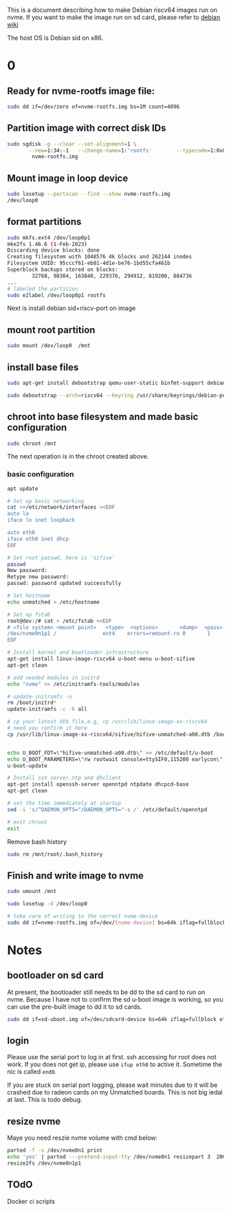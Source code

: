 This is a document describing how to make Debian riscv64 images run on nvme.
If you want to make the image run on sd card, please refer to [debian wiki](https://wiki.debian.org/InstallingDebianOn/SiFive/%20HiFiveUnmatched)

The host OS is Debian sid on x86.

# 0

## Ready for nvme-rootfs image file:

```bash
sudo dd if=/dev/zero of=nvme-rootfs.img bs=1M count=4096

```

## Partition image with correct disk IDs
```bash
sudo sgdisk -g --clear --set-alignment=1 \
       --new=1:34:-1   --change-name=1:'rootfs'        --typecode=1:0x0700 --attributes=3:set:2  \
        nvme-rootfs.img
```

## Mount image in loop device
```bash
sudo losetup --partscan --find --show nvme-rootfs.img
/dev/loop0
```

## format partitions
```bash
sudo mkfs.ext4 /dev/loop0p1
mke2fs 1.46.6 (1-Feb-2023)
Discarding device blocks: done
Creating filesystem with 1048576 4k blocks and 262144 inodes
Filesystem UUID: 95cccf61-eb81-4d1e-be76-1bd55cfa461b
Superblock backups stored on blocks:
        32768, 98304, 163840, 229376, 294912, 819200, 884736
...
# labeled the partition
sudo e2label /dev/loop0p1 rootfs
```

Next is install debian sid+riscv-port on image

## mount root partition
```bash
sudo mount /dev/loop0  /mnt
```

## install base files
```bash
sudo apt-get install debootstrap qemu-user-static binfmt-support debian-ports-archive-keyring

sudo debootstrap --arch=riscv64 --keyring /usr/share/keyrings/debian-ports-archive-keyring.gpg --include=debian-ports-archive-keyring,ca-certificates  unstable /mnt http://deb.debian.org/debian-ports
```

## chroot into base filesystem and made basic configuration
```bash
sudo chroot /mnt
```

The next operation is in the chroot created above.

### basic configuration
```bash
apt update

# Set up basic networking
cat >>/etc/network/interfaces <<EOF
auto lo
iface lo inet loopback

auto eth0
iface eth0 inet dhcp
EOF

# Set root passwd, here is 'sifive'
passwd
New password:
Retype new password:
passwd: password updated successfully

# Set hostname
echo unmatched > /etc/hostname

# Set up fstab
root@dev:/# cat > /etc/fstab <<EOF
# <file system> <mount point>   <type>  <options>       <dump>  <pass>
/dev/nvme0n1p1 /               ext4    errors=remount-ro 0       1
EOF

# Install kernel and bootloader infrastructure
apt-get install linux-image-riscv64 u-boot-menu u-boot-sifive
apt-get clean

# add needed modules in initrd
echo "nvme" >> /etc/initramfs-tools/modules

# update-initramfs -u
rm /boot/initrd*
update-initramfs -c -k all

# cp your latest dtb file,e.g, cp /usr/lib/linux-image-xx-riscv64
# need you confirm it here
cp /usr/lib/linux-image-xx-riscv64/sifive/hifive-unmatched-a00.dtb /boot/


echo U_BOOT_FDT=\"hifive-unmatched-a00.dtb\" >> /etc/default/u-boot
echo U_BOOT_PARAMETERS=\"rw rootwait console=ttySIF0,115200 earlycon\" >> /etc/default/u-boot
u-boot-update

# Install ssh server,ntp and dhclient
apt-get install openssh-server openntpd ntpdate dhcpcd-base
apt-get clean

# set the time immediately at startup
sed -i 's/^DAEMON_OPTS="/DAEMON_OPTS="-s /' /etc/default/openntpd

# exit chroot
exit
```

Remove bash history

```bash
sudo rm /mnt/root/.bash_history
```
## Finish and write image to nvme

```bash
sudo umount /mnt

sudo losetup -d /dev/loop0

# take care of writing to the correct nvme-device
sudo dd if=nvme-rootfs.img of=/dev/[nvme-device] bs=64k iflag=fullblock oflag=direct conv=fsync status=progress
```

# Notes

## bootloader on sd card
At present, the bootloader still needs to be dd to the sd card to run on nvme. Because I have not to
confirm the sd u-boot image is working, so you can use the pre-built image to dd it to sd cards.

```bash
sudo dd if=sd-uboot.img of=/dev/sdcard-device bs=64k iflag=fullblock oflag=direct conv=fsync status=progress
```

## login
Please use the serial port to log in at first. ssh accessing for root does not work. If you does not get ip, please use `ifup eth0` to active it. Sometime the nic is called `end0`.

If you are stuck on serial port logging, please wait minutes due to it will be crashed due to radeon cards on my Unmatched boards. This is not big iedal at last. This is todo debug.

## resize nvme
Maye you need reszie nvme volume with cmd below:

```bash
parted -f -s /dev/nvme0n1 print
echo 'yes' | parted ---pretend-input-tty /dev/nvme0n1 resizepart 3  20GB
resize2fs /dev/nvme0n1p1
```

## TOdO

Docker ci scripts